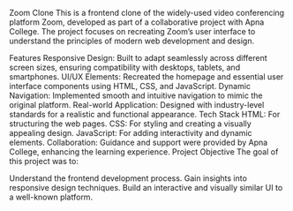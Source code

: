 Zoom Clone
This is a frontend clone of the widely-used video conferencing platform Zoom, developed as part of a collaborative project with Apna College. The project focuses on recreating Zoom’s user interface to understand the principles of modern web development and design.

Features
Responsive Design: Built to adapt seamlessly across different screen sizes, ensuring compatibility with desktops, tablets, and smartphones.
UI/UX Elements: Recreated the homepage and essential user interface components using HTML, CSS, and JavaScript.
Dynamic Navigation: Implemented smooth and intuitive navigation to mimic the original platform.
Real-world Application: Designed with industry-level standards for a realistic and functional appearance.
Tech Stack
HTML: For structuring the web pages.
CSS: For styling and creating a visually appealing design.
JavaScript: For adding interactivity and dynamic elements.
Collaboration: Guidance and support were provided by Apna College, enhancing the learning experience.
Project Objective
The goal of this project was to:

Understand the frontend development process.
Gain insights into responsive design techniques.
Build an interactive and visually similar UI to a well-known platform.
